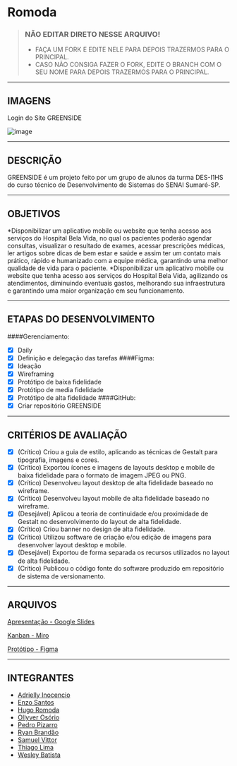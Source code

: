 # Romoda
 

>### NÃO EDITAR DIRETO NESSE ARQUIVO! 
> - FAÇA UM FORK E EDITE NELE PARA DEPOIS TRAZERMOS PARA O PRINCIPAL.
> - CASO NÃO CONSIGA FAZER O FORK, EDITE O BRANCH COM O SEU NOME PARA DEPOIS TRAZERMOS PARA O PRINCIPAL. 

***

## IMAGENS

Login do Site GREENSIDE 

![image](./IMG/SiteNotLoged.png)

***

## DESCRIÇÃO
GREENSIDE é um projeto feito por um grupo de alunos da turma DES-I1HS do curso técnico de Desenvolvimento de Sistemas do SENAI Sumaré-SP.

***

## OBJETIVOS
*Disponibilizar um aplicativo mobile ou website que tenha acesso aos serviços do Hospital Bela Vida, no qual os pacientes poderão agendar consultas, visualizar o resultado de exames, acessar prescrições médicas, ler artigos sobre dicas de bem estar e saúde e assim ter um contato mais prático, rápido e humanizado com a equipe médica, garantindo uma melhor qualidade de vida para o paciente.
*Disponibilizar um aplicativo mobile ou website que tenha acesso aos serviços do Hospital Bela Vida, agilizando os atendimentos, diminuindo eventuais gastos, melhorando sua infraestrutura e garantindo uma maior organização em seu funcionamento.

***

## ETAPAS DO DESENVOLVIMENTO
####Gerenciamento:
- [x] Daily
- [x] Definição e delegação das tarefas
####Figma:
- [x] Ideação
- [x] Wireframing
- [x] Protótipo de baixa fidelidade
- [x] Protótipo de media fidelidade
- [x] Protótipo de alta fidelidade
####GitHub:
- [x] Criar repositório GREENSIDE

***

## CRITÉRIOS DE AVALIAÇÃO
- [x] (Crítico) Criou a guia de estilo, aplicando as técnicas de Gestalt para tipografia, imagens e cores.
- [x] (Crítico) Exportou ícones e imagens de layouts desktop e mobile de baixa fidelidade para o formato de imagem JPEG ou PNG.
- [x] (Crítico) Desenvolveu layout desktop de alta fidelidade baseado no wireframe.
- [x] (Crítico) Desenvolveu layout mobile de alta fidelidade baseado no wireframe.
- [x] (Desejável) Aplicou a teoria de continuidade e/ou proximidade de Gestalt no desenvolvimento do layout de alta fidelidade.
- [x] (Crítico) Criou banner no design de alta fidelidade.
- [x] (Crítico) Utilizou software de criação e/ou edição de imagens para desenvolver layout desktop e mobile.
- [x] (Desejável) Exportou de forma separada os recursos utilizados no layout de alta fidelidade.
- [x] (Crítico) Publicou o código fonte do software produzido em repositório de sistema de versionamento.

***

## ARQUIVOS
[Apresentação - Google Slides](https://docs.google.com/presentation/d/1On91ARoRCd3pZ0m6nLHoElkVSczX0Xj7wBsq8VTOXUk/edit?usp=sharing)

[Kanban - Miro](https://miro.com/app/board/uXjVPrE2ELg=/?share_link_id=723339576449)

[Protótipo - Figma](https://www.figma.com/file/I77eU3LgAvGkEHalgGVT64/GREENSIDE?node-id=0%3A1&t=EFGuGIv9bEzpXmNt-1)

***

## INTEGRANTES
* [Adrielly Inocencio](https://github.com/AdriInocencio)
* [Enzo Santos](https://github.com/ZoenSantos)
* [Hugo Romoda](https://github.com/HugoRomoda)
* [Ollyver Osório](https://github.com/Ollyveroso)
* [Pedro Pizarro](https://github.com/PedroArthurPizarro)
* [Ryan Brandão](https://github.com/RyanZxmaquina)
* [Samuel Vittor](https://github.com/SamuelVittor)
* [Thiago Lima](https://github.com/Thiagolimasilv)
* [Wesley Batista](https://github.com/Wesley-Battista)
